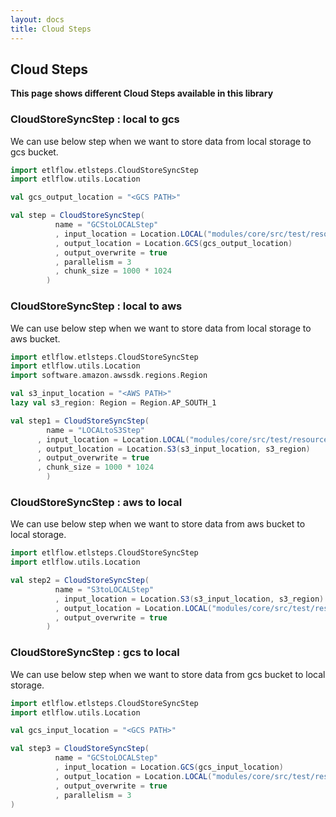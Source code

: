 ```yaml
---
layout: docs
title: Cloud Steps
---
```


## Cloud Steps

**This page shows different Cloud Steps available in this library**

### CloudStoreSyncStep : local to gcs
We can use below step when we want to store data from local storage to gcs bucket.

```scala mdoc
import etlflow.etlsteps.CloudStoreSyncStep
import etlflow.utils.Location

val gcs_output_location = "<GCS PATH>"

val step = CloudStoreSyncStep(
          name = "GCStoLOCALStep"
          , input_location = Location.LOCAL("modules/core/src/test/resources/input/movies/ratings/")
          , output_location = Location.GCS(gcs_output_location)
          , output_overwrite = true
          , parallelism = 3
          , chunk_size = 1000 * 1024
        )
```


### CloudStoreSyncStep : local to aws
We can use below step when we want to store data from local storage to aws bucket.

```scala mdoc
import etlflow.etlsteps.CloudStoreSyncStep
import etlflow.utils.Location
import software.amazon.awssdk.regions.Region

val s3_input_location = "<AWS PATH>"
lazy val s3_region: Region = Region.AP_SOUTH_1

val step1 = CloudStoreSyncStep(
        name = "LOCALtoS3Step"
      , input_location = Location.LOCAL("modules/core/src/test/resources/input/movies/ratings/")
      , output_location = Location.S3(s3_input_location, s3_region)
      , output_overwrite = true
      , chunk_size = 1000 * 1024
        )
```

### CloudStoreSyncStep : aws to local
We can use below step when we want to store data from aws bucket to local storage.

```scala mdoc
import etlflow.etlsteps.CloudStoreSyncStep
import etlflow.utils.Location

val step2 = CloudStoreSyncStep(
          name = "S3toLOCALStep"
          , input_location = Location.S3(s3_input_location, s3_region)
          , output_location = Location.LOCAL("modules/core/src/test/resources/s3_output/")
          , output_overwrite = true
        )
```


### CloudStoreSyncStep : gcs to local
We can use below step when we want to store data from gcs bucket to local storage.

```scala mdoc
import etlflow.etlsteps.CloudStoreSyncStep
import etlflow.utils.Location

val gcs_input_location = "<GCS PATH>"

val step3 = CloudStoreSyncStep(
          name = "GCStoLOCALStep"
          , input_location = Location.GCS(gcs_input_location)
          , output_location = Location.LOCAL("modules/core/src/test/resources/gcs_output/")
          , output_overwrite = true
          , parallelism = 3
)
```
